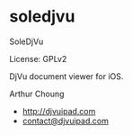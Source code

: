 # soledjvu

SoleDjVu

License: GPLv2

DjVu document viewer for iOS.

Arthur Choung
- <http://djvuipad.com>
- contact@djvuipad.com

